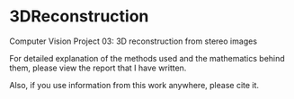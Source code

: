 # 3DReconstruction
Computer Vision Project 03: 3D reconstruction from stereo images

For detailed explanation of the methods used and the mathematics behind them, please view the report that I have written.

Also, if you use information from this work anywhere, please cite it.
